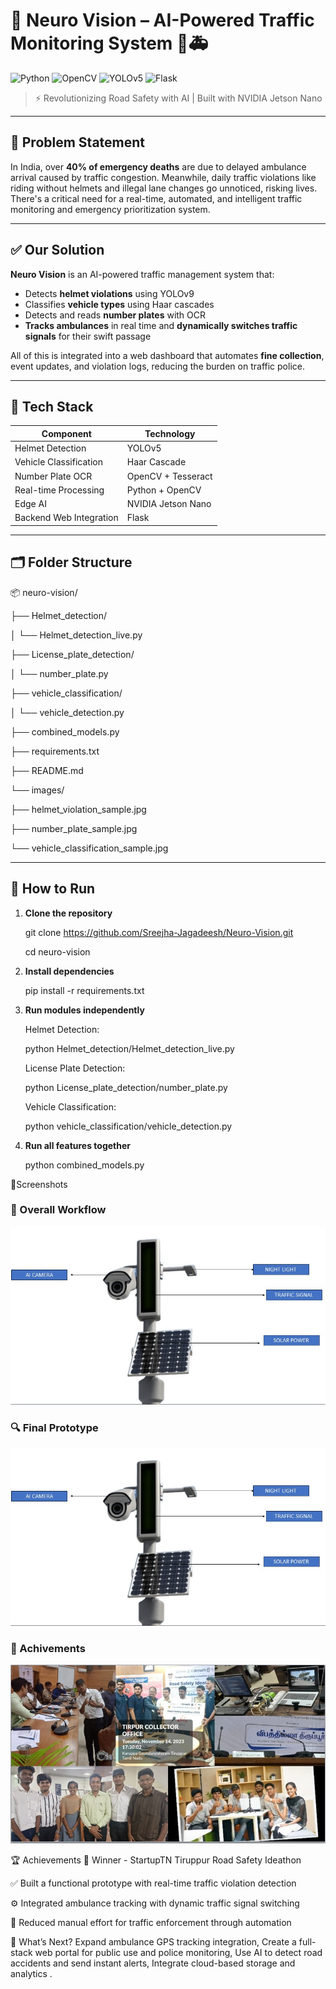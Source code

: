 # 🧠 Neuro Vision – AI-Powered Traffic Monitoring System 🚦🚑

![Python](https://img.shields.io/badge/Python-3.8+-blue.svg)
![OpenCV](https://img.shields.io/badge/OpenCV-4.x-red.svg)
![YOLOv5](https://img.shields.io/badge/YOLOv9-HelmetDetection-yellow.svg)
![Flask](https://img.shields.io/badge/Backend-Flask-green.svg)

> ⚡ Revolutionizing Road Safety with AI | Built with NVIDIA Jetson Nano

---

## 🚨 Problem Statement

In India, over **40% of emergency deaths** are due to delayed ambulance arrival caused by traffic congestion. Meanwhile, daily traffic violations like riding without helmets and illegal lane changes go unnoticed, risking lives. There's a critical need for a real-time, automated, and intelligent traffic monitoring and emergency prioritization system.

---

## ✅ Our Solution

**Neuro Vision** is an AI-powered traffic management system that:
- Detects **helmet violations** using YOLOv9
- Classifies **vehicle types** using Haar cascades
- Detects and reads **number plates** with OCR
- **Tracks ambulances** in real time and **dynamically switches traffic signals** for their swift passage

All of this is integrated into a web dashboard that automates **fine collection**, event updates, and violation logs, reducing the burden on traffic police.

---

## 🧠 Tech Stack

| Component              | Technology           |
|------------------------|----------------------|
| Helmet Detection       | YOLOv5               |
| Vehicle Classification | Haar Cascade         |
| Number Plate OCR       | OpenCV + Tesseract   |
| Real-time Processing   | Python + OpenCV      |
| Edge AI                | NVIDIA Jetson Nano   |
| Backend Web Integration| Flask                |

---

## 🗂️ Folder Structure

📦 neuro-vision/

├── Helmet_detection/

│ └── Helmet_detection_live.py

├── License_plate_detection/

│ └── number_plate.py

├── vehicle_classification/

│ └── vehicle_detection.py

├── combined_models.py

├── requirements.txt

├── README.md

└── images/

├── helmet_violation_sample.jpg

├── number_plate_sample.jpg

└── vehicle_classification_sample.jpg


---

## 🧪 How to Run

1. **Clone the repository**
   
     git clone https://github.com/Sreejha-Jagadeesh/Neuro-Vision.git
   
     cd neuro-vision
   
2. **Install dependencies**
   
    pip install -r requirements.txt

3. **Run modules independently**

    Helmet Detection:

    python Helmet_detection/Helmet_detection_live.py

    License Plate Detection:

     python License_plate_detection/number_plate.py

    Vehicle Classification:

    python vehicle_classification/vehicle_detection.py

4. **Run all features together**
   
    python combined_models.py

📸Screenshots


### 🚨 Overall Workflow
![Overall Workflow](images/finalprototype.jpg)

### 🔍 Final Prototype
![Final Prototype](images/finalprototype.jpg)

### 🚗 Achivements
![Achivements](images/achivement.jpg)

🏆 Achievements
🥇 Winner - StartupTN Tiruppur Road Safety Ideathon

✅ Built a functional prototype with real-time traffic violation detection

⚙️ Integrated ambulance tracking with dynamic traffic signal switching

👮 Reduced manual effort for traffic enforcement through automation

🚀 What’s Next?
Expand ambulance GPS tracking integration, 
Create a full-stack web portal for public use and police monitoring,
Use AI to detect road accidents and send instant alerts, 
Integrate cloud-based storage and analytics .

